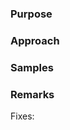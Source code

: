 <!--
Thanks for contributing! Here are some tips you can follow to help us incorporate your contribution quickly and easily:
1. If this is your first time, please read our contributor guidelines:
    - https://streampipes.apache.org/getinvolved.html
    - https://cwiki.apache.org/confluence/display/STREAMPIPES/Getting+Started
2. Make sure the PR title is formatted like: `[<# GitHub issue id>] PR title ...`
3. If the PR is unfinished, add '[WIP]' in your PR title, e.g., `[WIP][<# GitHub issue id>] PR title ...`.
4. Please write your PR title to summarize what this PR proposes/fixes.
5. Be sure to keep the PR description updated to reflect all changes.
6. If possible, provide a concise example to reproduce the issue for a faster review.
7. Make sure tests pass via `mvn clean install`.
8. (Optional) If the contribution is large, please file an Apache ICLA
    - http://apache.org/licenses/icla.pdf
-->

### Purpose
<!--
Please clarify what changes you are proposing and describe how those changes will address the issue.
-->

### Approach
<!--
Describe how you are implementing the solutions along with the design details.
-->

### Samples
<!--
Provide high-level details about the samples related to this feature.
-->

### Remarks
<!--
List related issues/PRs, link to discussions in the mailing list, todo items, or any other notes related to the PR.
-->
Fixes: <GitHub issue link>
